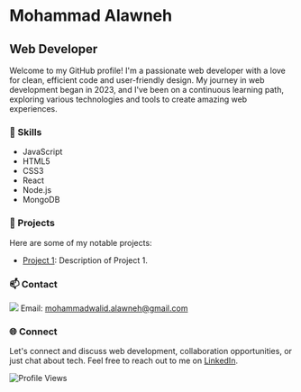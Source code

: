 
<!-- Your Name -->
# Mohammad Alawneh
## Web Developer

Welcome to my GitHub profile! I'm a passionate web developer with a love for clean, efficient code and user-friendly design. My journey in web development began in 2023, and I've been on a continuous learning path, exploring various technologies and tools to create amazing web experiences.

### 🚀 Skills

- JavaScript
- HTML5
- CSS3
- React
- Node.js
- MongoDB

### 💼 Projects

Here are some of my notable projects:

- [Project 1](https://github.com/C8-MohAlawneh/MERAKI_Academy_Project_4): Description of Project 1.

### 📫 Contact
<a href="https://www.linkedin.com/in/moha-alawneh/"><img  src="https://img.shields.io/badge/LinkedIn-0077B5?style=for-the-badge&logo=linkedin&logoColor=white"/></a>
Email: mohammadwalid.alawneh@gmail.com


### 🌐 Connect

Let's connect and discuss web development, collaboration opportunities, or just chat about tech. Feel free to reach out to me on [LinkedIn](https://www.linkedin.com/in/moha-alawneh/).

![Profile Views](https://komarev.com/ghpvc/?username=yourgithubprofile)

<!--
**MohAlawneh/MohAlawneh** is a ✨ _special_ ✨ repository because its `README.md` (this file) appears on your GitHub profile.

Here are some ideas to get you started:

- 🔭 I’m currently working on ...
- 👯 I’m looking to collaborate on ...
- 🤔 I’m looking for help with ...
- 💬 Ask me about ...
- 📫 How to reach me: ...
- 😄 Pronouns: ...
- ⚡ Fun fact: ...
-->
